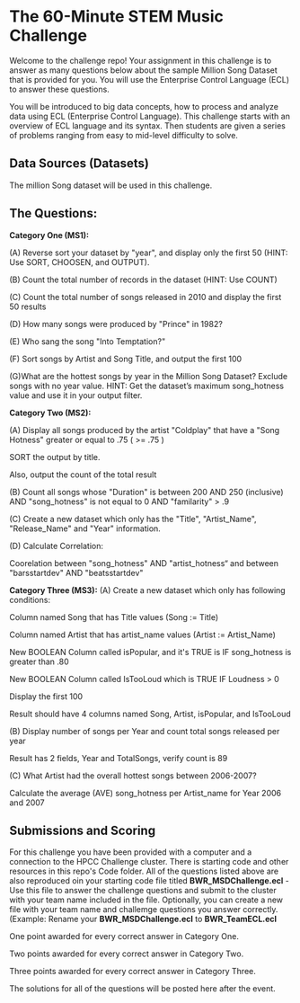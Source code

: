 # The 60-Minute STEM Music Challenge
Welcome to the challenge repo! Your assignment in this challenge is to answer as many questions below about the sample Million Song Dataset that is provided for you.
You will use the Enterprise Control Language (ECL) to answer these questions.

You will be introduced to big data concepts, how to process and analyze data using ECL (Enterprise Control Language). This challenge starts with an overview of ECL language and its syntax. Then students are given a series of problems ranging from easy to mid-level difficulty to solve. 

## Data Sources (Datasets)

The million Song dataset will be used in this challenge.

## The Questions:

**Category One (MS1):**

(A) Reverse sort your dataset by "year", and display only the first 50 (HINT: Use SORT, CHOOSEN, and OUTPUT). 

(B) Count the total number of records in the dataset (HINT: Use COUNT)  

(C) Count the total number of songs released in 2010 and display the first 50 results

(D) How many songs were produced by "Prince" in 1982?

(E) Who sang the song "Into Temptation?"

(F) Sort songs by Artist and Song Title, and output the first 100

(G)What are the hottest songs by year in the Million Song Dataset? Exclude songs with no year value. HINT: Get the dataset’s maximum song_hotness value and use it in your output filter.


**Category Two (MS2):**

(A) Display all songs produced by the artist "Coldplay" that have a "Song Hotness" greater or equal to .75 ( >= .75 )

SORT the output by title.

Also, output the count of the total result

(B) Count all songs whose "Duration" is between 200 AND 250 (inclusive) AND "song_hotness" is not equal to 0 AND "familarity" > .9

(C) Create a new dataset which only has the "Title", "Artist_Name", "Release_Name" and "Year" information.

(D) Calculate Correlation:

Coorelation between "song_hotness" AND "artist_hotness“ and between "barsstartdev" AND "beatsstartdev"


**Category Three (MS3):**
(A) Create a new dataset which only has following conditions:

Column named Song that has Title values (Song := Title)

Column named Artist that has artist_name values (Artist := Artist_Name)

New BOOLEAN Column called isPopular, and it's TRUE is IF song_hotness is greater than .80

New BOOLEAN Column called IsTooLoud which is TRUE IF Loudness > 0

Display the first 100

Result should have 4 columns named Song, Artist, isPopular, and IsTooLoud

(B) Display number of songs per Year and count total songs released per year

Result has 2 fields, Year and TotalSongs, verify count is 89

(C) What Artist had the overall hottest songs between 2006-2007?

Calculate the average (AVE) song_hotness per Artist_name for Year 2006 and 2007

## Submissions and Scoring

For this challenge you have been provided with a computer and a connection to the HPCC Challenge cluster. There is starting code and other resources in this repo's Code folder.
All of the questions listed above are also reproduced oin your starting code file titled **BWR_MSDChallenge.ecl** - Use this file to answer the challenge questions and submit to the cluster with your team name included in the file.
Optionally, you can create a new file with your team name and challemge questions you answer correctly. (Example: Rename your **BWR_MSDChallenge.ecl** to **BWR_TeamECL.ecl**

One point awarded for every correct answer in Category One.

Two points awarded for every correct answer in Category Two.

Three points awarded for every correct answer in Category Three.


The solutions for all of the questions will be posted here after the event.



